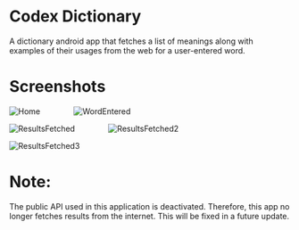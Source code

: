 # Codex Dictionary
A dictionary android app that fetches a list of meanings along with examples of their usages from the web for a user-entered word.

# Screenshots

![Home](https://user-images.githubusercontent.com/82951524/148634295-f6e92ff2-14c3-445a-9c68-393e65f80c7e.PNG)    
![WordEntered](https://user-images.githubusercontent.com/82951524/148634298-9bb32ade-a3d6-4863-b08b-b3d32247b71d.PNG)

![ResultsFetched](https://user-images.githubusercontent.com/82951524/148634299-f078910a-6770-4e80-ada0-a5c0afab72ca.PNG)    
![ResultsFetched2](https://user-images.githubusercontent.com/82951524/148634304-b869e9cf-26cc-45f9-8555-76808ac2c2e1.PNG)

![ResultsFetched3](https://user-images.githubusercontent.com/82951524/148634306-9f8b3f3a-e911-4980-91ce-affdc595f834.PNG)

# Note:
The public API used in this application is deactivated. Therefore, this app no longer fetches results from the internet. This will be fixed in a future update.
